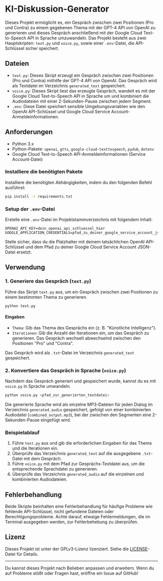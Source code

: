 # KI-Diskussion-Generator

Dieses Projekt ermöglicht es, ein Gespräch zwischen zwei Positionen (Pro und Contra) zu einem gegebenen Thema mit der GPT-4 API von OpenAI zu generieren und dieses Gespräch anschließend mit der Google Cloud Text-to-Speech API in Sprache umzuwandeln. Das Projekt besteht aus zwei Hauptskripten: `text.py` und `voice.py`, sowie einer `.env`-Datei, die API-Schlüssel sicher speichert.

## Dateien

- `text.py`: Dieses Skript erzeugt ein Gespräch zwischen zwei Positionen (Pro und Contra) mithilfe der GPT-4 API von OpenAI. Das Gespräch wird als Textdatei im Verzeichnis `generated_text` gespeichert.
- `voice.py`: Dieses Skript liest das erzeugte Gespräch, wandelt es mit der Google Cloud Text-to-Speech API in Sprache um und kombiniert die Audiodateien mit einer 2-Sekunden-Pause zwischen jedem Segment.
- `.env`: Diese Datei speichert sensible Umgebungsvariablen wie den OpenAI API-Schlüssel und Google Cloud Service Account-Anmeldeinformationen.

## Anforderungen

- Python 3.x
- Python-Pakete: `openai`, `gtts`, `google-cloud-texttospeech`, `pydub`, `dotenv`
- Google Cloud Text-to-Speech API-Anmeldeinformationen (Service Account-Datei)

### Installiere die benötigten Pakete

Installiere die benötigten Abhängigkeiten, indem du den folgenden Befehl ausführst:

```bash
pip install -r requirements.txt
```

### Setup der `.env`-Datei

Erstelle eine `.env`-Datei im Projektstammverzeichnis mit folgendem Inhalt:

```
OPENAI_API_KEY=dein_openai_api_schluessel_hier
GOOGLE_APPLICATION_CREDENTIALS=pfad_zu_deiner_google_service_account_json
```

Stelle sicher, dass du die Platzhalter mit deinem tatsächlichen OpenAI API-Schlüssel und dem Pfad zu deiner Google Cloud Service Account JSON-Datei ersetzt.

## Verwendung

### 1. Generiere das Gespräch (`text.py`)

Führe das Skript `text.py` aus, um ein Gespräch zwischen zwei Positionen zu einem bestimmten Thema zu generieren.

```bash
python text.py
```

#### Eingaben

- `Thema`: Gib das Thema des Gesprächs ein (z. B. "Künstliche Intelligenz").
- `Iterationen`: Gib die Anzahl der Iterationen ein, um das Gespräch zu generieren. Das Gespräch wechselt abwechselnd zwischen den Positionen "Pro" und "Contra".

Das Gespräch wird als `.txt`-Datei im Verzeichnis `generated_text` gespeichert.

### 2. Konvertiere das Gespräch in Sprache (`voice.py`)

Nachdem das Gespräch generiert und gespeichert wurde, kannst du es mit `voice.py` in Sprache umwandeln.

```bash
python voice.py <pfad_zur_generierten_textdatei>
```

Die generierte Sprache wird als einzelne MP3-Dateien für jeden Dialog im Verzeichnis `generated_audio` gespeichert, gefolgt von einer kombinierten Audiodatei (`combined_output.mp3`), bei der zwischen den Segmenten eine 2-Sekunden-Pause eingefügt wird.

### Beispielablauf

1. Führe `text.py` aus und gib die erforderlichen Eingaben für das Thema und die Iterationen ein.
2. Überprüfe das Verzeichnis `generated_text` auf die ausgegebene `.txt`-Datei mit dem Gespräch.
3. Führe `voice.py` mit dem Pfad zur Gesprächs-Textdatei aus, um die entsprechende Sprachdatei zu generieren.
4. Überprüfe das Verzeichnis `generated_audio` auf die einzelnen und kombinierten Audiodateien.

## Fehlerbehandlung

Beide Skripte beinhalten eine Fehlerbehandlung für häufige Probleme wie fehlende API-Schlüssel, nicht gefundene Dateien oder Berechtigungsprobleme. Achte darauf, etwaige Fehlermeldungen, die im Terminal ausgegeben werden, zur Fehlerbehebung zu überprüfen.

## Lizenz

Dieses Projekt ist unter der GPLv3-Lizenz lizenziert. Siehe die [LICENSE](LICENSE)-Datei für Details.

---

Du kannst dieses Projekt nach Belieben anpassen und erweitern. Wenn du auf Probleme stößt oder Fragen hast, eröffne ein Issue auf GitHub!
